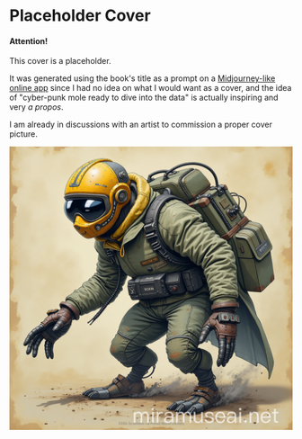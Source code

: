# Placeholder Cover

<div class="warning">
  <h4>Attention!</h4>

  This cover is a placeholder.

  It was generated using the book's title as a prompt on a [Midjourney-like online app](https://miramuseai.net/app?prompt=reverse%20engineering%20for%20dabblers) since I had no idea on what I would want as a cover, and the idea of "cyber-punk mole ready to dive into the data" is actually inspiring and very *a propos*.

  I am already in discussions with an artist to commission a proper cover picture.
</div>

![Temporary Cover](./images/cover.png)

